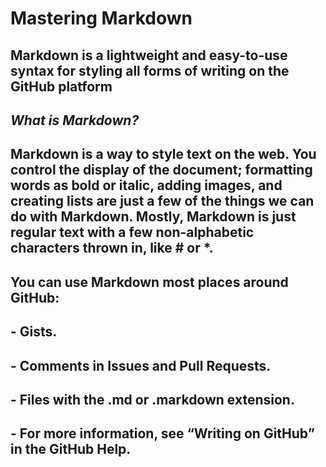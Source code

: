 
# Mastering Markdown

## Markdown is a lightweight and easy-to-use syntax for styling all forms of writing on the GitHub platform

## _**What is Markdown?**_

## **Markdown** is a way to style text on the web. You control the display of the document; formatting words as bold or italic, adding images, and creating lists are just a few of the things we can do with Markdown. Mostly, Markdown is just regular text with a few non-alphabetic characters thrown in, like # or *.

## You can use Markdown most places around GitHub:

## - Gists.
## - Comments in Issues and Pull Requests.
## - Files with the .md or .markdown extension.
## - For more information, see “Writing on GitHub” in the GitHub Help.